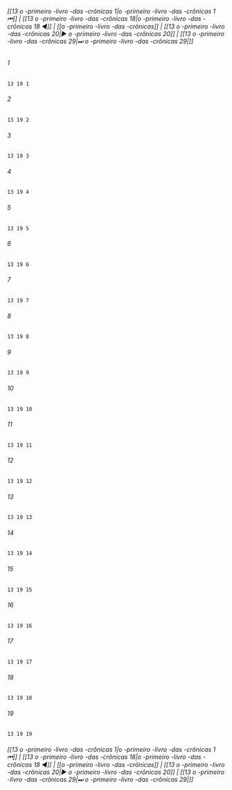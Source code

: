
###### [[13 o -primeiro -livro -das -crônicas 1|o -primeiro -livro -das -crônicas 1 ⏮]] | [[13 o -primeiro -livro -das -crônicas 18|o -primeiro -livro -das -crônicas 18 ◀]] | [[o -primeiro -livro -das -crônicas]] | [[13 o -primeiro -livro -das -crônicas 20|▶ o -primeiro -livro -das -crônicas 20]] | [[13 o -primeiro -livro -das -crônicas 29|⏭ o -primeiro -livro -das -crônicas 29|]]

###### 1
``` verse
13 19 1 
```
###### 2
``` verse
13 19 2 
```
###### 3
``` verse
13 19 3 
```
###### 4
``` verse
13 19 4 
```
###### 5
``` verse
13 19 5 
```
###### 6
``` verse
13 19 6 
```
###### 7
``` verse
13 19 7 
```
###### 8
``` verse
13 19 8 
```
###### 9
``` verse
13 19 9 
```
###### 10
``` verse
13 19 10 
```
###### 11
``` verse
13 19 11 
```
###### 12
``` verse
13 19 12 
```
###### 13
``` verse
13 19 13 
```
###### 14
``` verse
13 19 14 
```
###### 15
``` verse
13 19 15 
```
###### 16
``` verse
13 19 16 
```
###### 17
``` verse
13 19 17 
```
###### 18
``` verse
13 19 18 
```
###### 19
``` verse
13 19 19 
```

###### [[13 o -primeiro -livro -das -crônicas 1|o -primeiro -livro -das -crônicas 1 ⏮]] | [[13 o -primeiro -livro -das -crônicas 18|o -primeiro -livro -das -crônicas 18 ◀]] | [[o -primeiro -livro -das -crônicas]] | [[13 o -primeiro -livro -das -crônicas 20|▶ o -primeiro -livro -das -crônicas 20]] | [[13 o -primeiro -livro -das -crônicas 29|⏭ o -primeiro -livro -das -crônicas 29|]]

